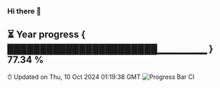 ### Hi there 👋
⏳ Year progress { ███████████████████████▁▁▁▁▁▁▁ } 77.34 %
---
⏰ Updated on Thu, 10 Oct 2024 01:19:38 GMT
![Progress Bar CI](https://github.com/liununu/liununu/workflows/Progress%20Bar%20CI/badge.svg)
